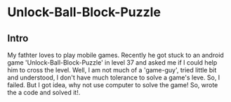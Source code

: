 # Unlock-Ball-Block-Puzzle
## Intro
My fathter loves to play mobile games. Recently he got stuck to an android game 'Unlock-Ball-Block-Puzzle' in level 37 and asked me if I could help him to cross the level. Well, I am not much of a 'game-guy', tried little bit and understood, I don't have much tolerance to solve a game's leve. So, I failed. But I got idea, why not use computer to solve the game! So, wrote the a code and solved it!. 


